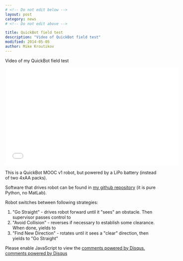 ```yaml
---
# <!-- Do not edit below -->
layout: post
category: news
# <!-- Do not edit above -->

title: QuickBot field test
description: "Video of QuickBot field test"
modified: 2014-05-05
author: Mike Kroutikov
---
```


Video of my QuickBot field test

<iframe width="560" height="315" src="//www.youtube.com/embed/5rOYVlgJui8?rel=0" frameborder="0" allowfullscreen></iframe>

This is a QuickBot MOOC v1 robot, but powered by a LiPo battery (instead of two 4xAA packs).

Software that drives robot can be found in [my github repository](http://github.com/pgmmpk/quickbot_api)
(it is pure Python, no MatLab).

Robot switches between following strategies:

1. "Go Straight" - drives robot forward until it "sees" an obstacle. Then supervisor passes control to
2. "Avoid Collision" - reverses if necessary to establish some clearance. When done, yields to
3. "Find New Direction" - rotates until it sees a "clear" direction, then yields to "Go Straight"

<!-- Do not edit below this line -->

<div id="disqus_thread"></div>
<script type="text/javascript">
    /* * * CONFIGURATION VARIABLES: EDIT BEFORE PASTING INTO YOUR WEBPAGE * * */
    {% if site.url == "http://o-botics.org" %}
      var disqus_shortname = 'o-botics'; // required: replace example with your forum shortname
    {% endif %}

    /* * * DON'T EDIT BELOW THIS LINE * * */
    (function() {
        var dsq = document.createElement('script'); dsq.type = 'text/javascript'; dsq.async = true;
        dsq.src = '//' + disqus_shortname + '.disqus.com/embed.js';
        (document.getElementsByTagName('head')[0] || document.getElementsByTagName('body')[0]).appendChild(dsq);
    })();
</script>
<noscript>Please enable JavaScript to view the <a href="http://disqus.com/?ref_noscript">comments powered by Disqus.</a></noscript>
<a href="http://disqus.com" class="dsq-brlink">comments powered by <span class="logo-disqus">Disqus</span></a>
